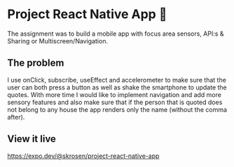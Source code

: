 # Project React Native App 📱

The assignment was to build a mobile app with focus area sensors, API:s &
Sharing or Multiscreen/Navigation.

## The problem

I use onClick, subscribe, useEffect and accelerometer to make sure that the user
can both press a button as well as shake the smartphone to update the quotes.
With more time I would like to implement navigation and add more sensory
features and also make sure that if the person that is quoted does not belong to
any house the app renders only the name (without the comma after).

## View it live

https://expo.dev/@skrosen/project-react-native-app
